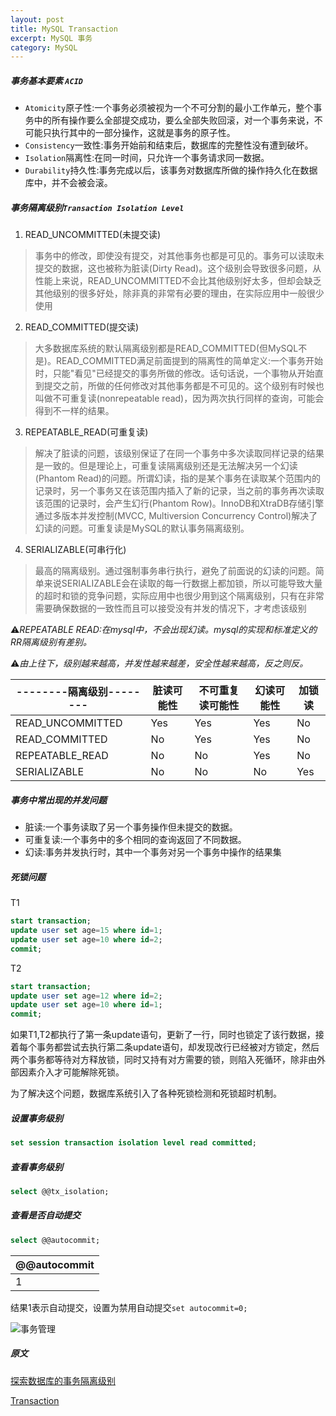 ```yaml
---
layout: post
title: MySQL Transaction
excerpt: MySQL 事务
category: MySQL
---
```


##### 事务基本要素 `ACID`

- `Atomicity`原子性:一个事务必须被视为一个不可分割的最小工作单元，整个事务中的所有操作要么全部提交成功，要么全部失败回滚，对一个事务来说，不可能只执行其中的一部分操作，这就是事务的原子性。
- `Consistency`一致性:事务开始前和结束后，数据库的完整性没有遭到破坏。
- `Isolation`隔离性:在同一时间，只允许一个事务请求同一数据。
- `Durability`持久性:事务完成以后，该事务对数据库所做的操作持久化在数据库中，并不会被会滚。

##### 事务隔离级别`Transaction Isolation Level`

1. READ_UNCOMMITTED(未提交读)

> 事务中的修改，即使没有提交，对其他事务也都是可见的。事务可以读取未提交的数据，这也被称为脏读(Dirty Read)。这个级别会导致很多问题，从性能上来说，READ_UNCOMMITTED不会比其他级别好太多，但却会缺乏其他级别的很多好处，除非真的非常有必要的理由，在实际应用中一般很少使用

2. READ_COMMITTED(提交读)

> 大多数据库系统的默认隔离级别都是READ_COMMITTED(但MySQL不是)。READ_COMMITTED满足前面提到的隔离性的简单定义:一个事务开始时，只能"看见"已经提交的事务所做的修改。话句话说，一个事物从开始直到提交之前，所做的任何修改对其他事务都是不可见的。这个级别有时候也叫做不可重复读(nonrepeatable read)，因为两次执行同样的查询，可能会得到不一样的结果。

3. REPEATABLE_READ(可重复读)

> 解决了脏读的问题，该级别保证了在同一个事务中多次读取同样记录的结果是一致的。但是理论上，可重复读隔离级别还是无法解决另一个幻读(Phantom Read)的问题。所谓幻读，指的是某个事务在读取某个范围内的记录时，另一个事务又在该范围内插入了新的记录，当之前的事务再次读取该范围的记录时，会产生幻行(Phantom Row)。InnoDB和XtraDB存储引擎通过多版本并发控制(MVCC, Multiversion Concurrency Control)解决了幻读的问题。可重复读是MySQL的默认事务隔离级别。

4. SERIALIZABLE(可串行化)

> 最高的隔离级别。通过强制事务串行执行，避免了前面说的幻读的问题。简单来说SERIALIZABLE会在读取的每一行数据上都加锁，所以可能导致大量的超时和锁的竞争问题，实际应用中也很少用到这个隔离级别，只有在非常需要确保数据的一致性而且可以接受没有并发的情况下，才考虑该级别

⚠️*REPEATABLE READ:在mysql中，不会出现幻读。mysql的实现和标准定义的RR隔离级别有差别。*

⚠️*由上往下，级别越来越高，并发性越来越差，安全性越来越高，反之则反。*

|--------隔离级别--------|脏读可能性|不可重复读可能性|幻读可能性|加锁读|
|--------|----------|----------------|----------|------|
|READ_UNCOMMITTED|Yes|Yes|Yes|No|
|READ_COMMITTED|No|Yes|Yes|No|
|REPEATABLE_READ|No|No|Yes|No|
|SERIALIZABLE|No|No|No|Yes|

##### 事务中常出现的并发问题

- 脏读:一个事务读取了另一个事务操作但未提交的数据。
- 可重复读:一个事务中的多个相同的查询返回了不同数据。
- 幻读:事务并发执行时，其中一个事务对另一个事务中操作的结果集

##### 死锁问题

T1

```sql
start transaction;
update user set age=15 where id=1;
update user set age=10 where id=2;
commit;
```

T2

```sql
start transaction;
update user set age=12 where id=2;
update user set age=10 where id=1;
commit;
```

如果T1,T2都执行了第一条update语句，更新了一行，同时也锁定了该行数据，接着每个事务都尝试去执行第二条update语句，却发现改行已经被对方锁定，然后两个事务都等待对方释放锁，同时又持有对方需要的锁，则陷入死循环，除非由外部因素介入才可能解除死锁。

为了解决这个问题，数据库系统引入了各种死锁检测和死锁超时机制。


##### 设置事务级别

```sql
set session transaction isolation level read committed;
````

##### 查看事务级别

```sql
select @@tx_isolation;
```

##### 查看是否自动提交

```sql
select @@autocommit;
```

|@@autocommit|
|------------|
|   1        |

结果1表示自动提交，设置为禁用自动提交`set autocommit=0;`

![事务管理](http://static.oschina.net/uploads/space/2013/0909/011829_pKHp_223750.png)

##### 原文

[探索数据库的事务隔离级别](http://blog.jobbole.com/99774/)

[Transaction](http://blog.jobbole.com/103211/)
